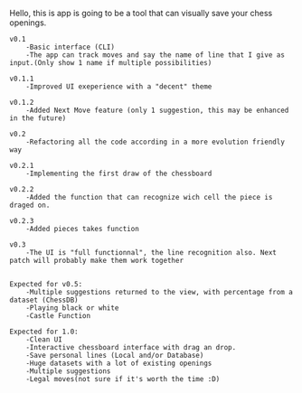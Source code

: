 Hello, this is app is going to be a tool that can visually save your chess openings.


	v0.1  
		-Basic interface (CLI)
		-The app can track moves and say the name of line that I give as input.(Only show 1 name if multiple possibilities)

	v0.1.1 
		-Improved UI exeperience with a "decent" theme
	
	v0.1.2
		-Added Next Move feature (only 1 suggestion, this may be enhanced in the future)

	v0.2 
		-Refactoring all the code according in a more evolution friendly way

	v0.2.1
		-Implementing the first draw of the chessboard

	v0.2.2
		-Added the function that can recognize wich cell the piece is draged on. 

	v0.2.3
		-Added pieces takes function

	v0.3
		-The UI is "full functionnal", the line recognition also. Next patch will probably make them work together

		
	Expected for v0.5:
		-Multiple suggestions returned to the view, with percentage from a dataset (ChessDB)
		-Playing black or white 
		-Castle Function

	Expected for 1.0:
		-Clean UI
		-Interactive chessboard interface with drag an drop.
		-Save personal lines (Local and/or Database)
		-Huge datasets with a lot of existing openings
		-Multiple suggestions
		-Legal moves(not sure if it's worth the time :D)
	 
